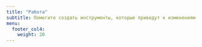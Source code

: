 ```yaml
---
title: "Работа"
subtitle: Помогите создать инструменты, которые приведут к изменениям
menu:
  footer_col4:
    weight: 20
---
```


